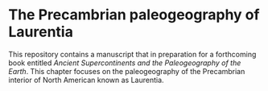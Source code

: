 # The Precambrian paleogeography of Laurentia

This repository contains a manuscript that in preparation for a forthcoming book entitled *Ancient Supercontinents and the Paleogeography of the Earth*. This chapter focuses on the paleogeography of the Precambrian interior of North American known as Laurentia.
